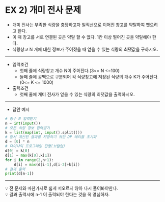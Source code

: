 # EX 2) 개미 전사 문제
- 개미 전사는 부족한 식량을 충당하고자 일직선으로 이어진 창고를 약탈하여 뺏으려고 한다.
- 이 때 창고를 서로 연결된 곳은 약탈 할 수 없다. 1칸 이상 떨어진 곳을 약탈해야 한다.
- 식량창고 N 개에 대한 정보가 주어졌을 때 얻을 수 있는 식량의 최댓값을 구하시오.
***
- 입력조건
  - 첫째 줄에 식량창고 개수 N이 주어진다.(3<= N <=100)
  - 둘째 줄에 공백으로 구분되어 각 식량창고에 저장된 식량의 개수 K가 주어진다.(0<= K <= 1000)
- 출력조건
  - 첫째 줄에 개미 전사가 얻을 수 있는 식량의 최댓값을 출력하시오.
***
- 답안 예시
```python
# 정수 N 입력받기
n = int(input())
# 모든 식량 정보 입력받기
k = list(map(int, input().split()))
# 앞서 계산된 결과를 저장하기 위한 DP 테이블 초기화
d = [0] * n
# 다이나믹 프로그래밍 진행(보텀업)
d[0] = k[0]
d[1] = max(k[0],k[1])
for i in range(2,n+1):
    d[i] = max(d[i-1],d[i-2]+k[i])
# 결과 출력
print(d[n-1])
```
***
💡 전 문제와 마찬가지로 쉽게 떠오르지 않아 다시 풀어봐야한다.<br>
💡 결과 출력시에 n-1 이 출력되야 한다는 것을 꼭 명심하자.